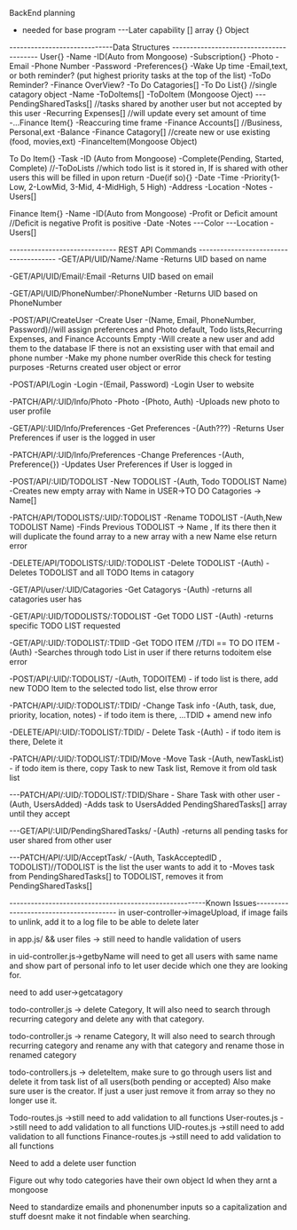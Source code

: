 BackEnd planning
- needed for base program
---Later capability
[] array
{} Object

-----------------------------Data Structures ----------------------------------------
User{}
    -Name
    -ID(Auto from Mongoose)
    -Subscription{}
    -Photo
    -Email
    -Phone Number
    -Password
    -Preferences{}
        -Wake Up time
        -Email,text, or both reminder? (put highest priority tasks at the top of the list)
        -ToDo Reminder?
        -Finance OverView?
    -To Do Catagories[]
        -To Do List{} //single catagory object
            -Name
            -ToDoItems[]
                -ToDoItem (Mongoose Oject)
    ---PendingSharedTasks[] //tasks shared by another user but not accepted by this user
    -Recurring Expenses[] //will update every set amount of time
        -...Finance Item{}
            -Reaccuring time frame
    -Finance Accounts[]  //Business, Personal,ext
        -Balance
        -Finance Catagory[] //create new or use existing (food, movies,ext)
            -FinanceItem(Mongoose Object)
            
To Do Item{}
    -Task
    -ID (Auto from Mongoose)
    -Complete(Pending, Started, Complete)
    //-ToDoLists //which todo list is it stored in, If is shared with other users this will be filled in upon return 
    -Due(if so){}
        -Date
        -Time
    -Priority(1-Low, 2-LowMid, 3-Mid, 4-MidHigh, 5 High)
    -Address
    -Location
    -Notes
    -Users[] 

Finance Item{}
    -Name
    -ID(Auto from Mongoose)
    -Profit or Deficit amount //Deficit is negative Profit is positive 
    -Date
    -Notes
    ---Color
    ---Location
    -Users[]

------------------------------ REST API Commands --------------------------------------
-GET/API/UID/Name/:Name
    -Returns UID based on name 

-GET/API/UID/Email/:Email
    -Returns UID based on email

-GET/API/UID/PhoneNumber/:PhoneNumber
    -Returns UID based on PhoneNumber

-POST/API/CreateUser -Create User
    -(Name, Email, PhoneNumber, Password)//will assign preferences and Photo default, Todo lists,Recurring Expenses, and Finance Accounts Empty
    -Will create a new user and add them to the database IF there is not an exsisting user with that email and phone number
    -Make my phone number overRide this check for testing purposes
    -Returns created user object or error

-POST/API/Login -Login
    -(Email, Password)
    -Login User to website

-PATCH/API/:UID/Info/Photo -Photo
    -(Photo, Auth)
    -Uploads new photo to user profile

-GET/API/:UID/Info/Preferences -Get Preferences
    -(Auth???) 
    -Returns User Preferences if user is the logged in user

-PATCH/API/:UID/Info/Preferences -Change Preferences 
    -(Auth, Preference{})
    -Updates User Preferences if User is logged in

-POST/API/:UID/TODOLIST -New TODOLIST 
    -(Auth, Todo TODOLIST Name)
    -Creates new empty array with Name in USER->TO DO Catagories -> Name[]

-PATCH/API/TODOLISTS/:UID/:TODOLIST -Rename TODOLIST
    -(Auth,New TODOLIST Name)
    -Finds Previous TODOLIST -> Name , If its there then it will duplicate the found array to a new array with a new Name else return error

-DELETE/API/TODOLISTS/:UID/:TODOLIST -Delete TODOLIST
    -(Auth)
    -Deletes TODOLIST and all TODO Items in catagory 

-GET/API/user/:UID/Catagories -Get Catagorys
    -(Auth)
    -returns all catagories user has

-GET/API/:UID/TODOLISTS/:TODOLIST -Get TODO LIST
    -(Auth)
    -returns specific TODO LIST requested

-GET/API/:UID/:TODOLIST/:TDIID -Get TODO ITEM //TDI == TO DO ITEM
    -(Auth)
    -Searches through todo List in user if there returns todoitem else error

-POST/API/:UID/:TODOLIST/
    -(Auth, TODOITEM)
    - if todo list is there, add new TODO Item to the selected todo list, else throw error

-PATCH/API/:UID/:TODOLIST/:TDID/ -Change Task info
    -(Auth, task, due, priority, location, notes)
    - if todo item is there, ...TDID +  amend new info
    
-DELETE/API/:UID/:TODOLIST/:TDID/ - Delete Task
    -(Auth)
    - if todo item is there, Delete it

-PATCH/API/:UID/:TODOLIST/:TDID/Move -Move Task
    -(Auth, newTaskList)
    - if todo item is there, copy Task to new Task list, Remove it from old task list

---PATCH/API/:UID/:TODOLIST/:TDID/Share - Share Task with other user
    -(Auth, UsersAdded)
    -Adds task to UsersAdded PendingSharedTasks[] array until they accept

---GET/API/:UID/PendingSharedTasks/
    -(Auth)
    -returns all pending tasks for user shared from other user

---PATCH/API/:UID/AcceptTask/
    -(Auth, TaskAcceptedID , TODOLIST)//TODOLIST is the list the user wants to add it to
    -Moves task from PendingSharedTasks[] to TODOLIST, removes it from PendingSharedTasks[]






-------------------------------------------------------Known Issues---------------------------------------
in user-controller->imageUpload, if image fails to unlink, add it to a log file to be able to delete later

in app.js/ && user files -> still need to handle validation of users

in uid-controller.js->getbyName will need to get all users with same name and show part of personal info to let user decide which one they are looking for.

need to add user->getcatagory

todo-controller.js -> delete Category, It will also need to search through recurring category and delete any with that category. 

todo-controller.js -> rename Category, It will also need to search through recurring category and rename any with that category and rename those in renamed category

todo-controllers.js -> deleteItem, make sure to go through users list and delete it from task list of all users(both pending or accepted) Also make sure user is the creator. If just a user just remove it from array so they no longer use it.

Todo-routes.js ->still need to add validation to all functions
User-routes.js ->still need to add validation to all functions
UID-routes.js ->still need to add validation to all functions
Finance-routes.js ->still need to add validation to all functions

Need to add a delete user function

Figure out why todo categories have their own object Id when they arnt a mongoose 

Need to standardize emails and phonenumber inputs so a capitalization and stuff doesnt make it not findable when searching.
